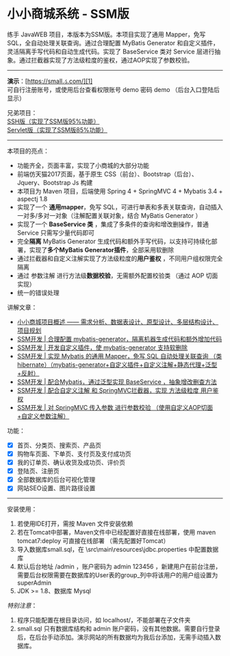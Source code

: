 # 小小商城系统  - SSM版

练手 JavaWEB 项目，本版本为SSM版。本项目实现了通用 Mapper，免写 SQL，全自动处理关联查询。通过合理配置 MyBatis Generator 和自定义插件，灵活隔离手写代码和自动生成代码。实现了 BaseService 类对 Service 层进行抽象。通过拦截器实现了方法级粒度的鉴权，通过AOP实现了参数校验。

---------------------------

**演示**：[https://small.ડ.com/][1]  
可自行注册账号，或使用后台查看权限账号 demo 密码 demo （后台入口登陆后显示）  

兄弟项目：  
[SSH版（实现了SSM版95%功能）][3]  
[Servlet版（实现了SSM版85%功能）][2]  

----------------------------

本项目的亮点：

 * 功能齐全，页面丰富，实现了小商城的大部分功能
 * 前端仿天猫2017页面，基于原生 CSS（前台）、Bootstrap（后台）、Jquery、Bootstrap Js 构建
 * 本项目为 Maven 项目，后端使用 Spring 4 + SpringMVC 4 + Mybatis 3.4 + aspectj 1.8
 * 实现了一个 **通用mapper**，免写 SQL，可进行单表和多表关联查询，自动插入一对多/多对一对象（注解配置关联对象，结合 MyBatis Generator ）
 * 实现了一个 **BaseService 类** ，集成了多条件的查询和增改删操作，普通 Service 只需写少量代码即可
 * 完全**隔离** MyBatis Generator 生成代码和额外手写代码，以支持可持续化部署，实现了**多个MyBatis Generator插件**，全部采用软删除
 * 通过拦截器和自定义注解实现了方法级粒度的**用户鉴权** ，不同用户组权限完全隔离
 * 通过 参数注解 进行方法级**数据校验**，无需额外配置校验类 （通过 AOP 切面实现）
 * 统一的错误处理
  
  
讲解文章：  
  * [小小商城项目概述 —— 需求分析、数据表设计、原型设计、多层结构设计、项目规划][4]
  * [SSM开发 | 合理配置 mybatis-generator，隔离机器生成代码和额外增加代码][5]
  * [SSM开发 | 开发自定义插件，使 mybatis-generator 支持软删除][6]
  * [SSM开发 | 实现 Mybatis 的通用 Mapper，免写 SQL 自动处理关联查询 （类hibernate）（mybatis-generator+自定义插件+自定义注解+静态代理+泛型+反射）][7]
  * [SSM开发 | 配合Mybatis，通过泛型实现 BaseService ，抽象增改删查方法][8]
  * [SSM开发 | 配合自定义注解 和 SpringMVC拦截器，实现 方法级粒度 用户鉴权][9]
  * [SSM开发 | 对 SpringMVC 传入参数 进行参数校验 （使用自定义AOP切面+自定义参数注解）][10]
  
  
功能： 

 - [x] 首页、分类页、搜索页、产品页
 - [x] 购物车页面、下单页、支付页及支付成功页
 - [x] 我的订单页、确认收货及成功页、评价页
 - [x] 登陆页、注册页
 - [x] 全部数据库的后台可视化管理
 - [x] 网站SEO设置、图片路径设置

------------------
 
 安装使用：
 
  1. 若使用IDE打开，需按 Maven 文件安装依赖
  2. 若在Tomcat中部署，Maven文件中已经配置好直接在线部署，使用 maven tomcat7:deploy 可直接在线部署 （需先配置好Tomcat）
  3. 导入数据库small.sql，在 \src\main\resources\jdbc.properties 中配置数据库
  4. 默认后台地址 /admin ，账户密码为 admin 123456 ，新建用户在前台注册，需要后台权限需要在数据库的User表的group_列中将该用户的用户组设置为 superAdmin
  5. JDK >= 1.8、数据库 Mysql
  
  *特别注意*：
  1. 程序只能配置在根目录访问，如 localhost/，不能部署在子文件夹
  2. small.sql 只有数据库结构和 admin 账户密码，没有其他数据。需要自行登录后，在后台手动添加。演示网站的所有数据均为我后台添加，无需手动插入数据库。


  [1]: https://small.ડ.com
  [2]: https://github.com/xenv/S-mall-servlet
  [3]: https://github.com/xenv/S-mall-ssh
  [4]: https://yuque.com/page/luan.ma/small-start
  [5]: https://yuque.com/page/luan.ma/mybatis-generator-insulate
  [6]: https://yuque.com/page/luan.ma/mybatis-generator-delete-flag
  [7]: https://yuque.com/page/luan.ma/mybatis-general-mapper
  [8]: https://yuque.com/page/luan.ma/ssm-BaseService
  [9]: https://yuque.com/page/luan.ma/ssm-auth
  [10]: https://yuque.com/page/luan.ma/ssm-aop-verification
